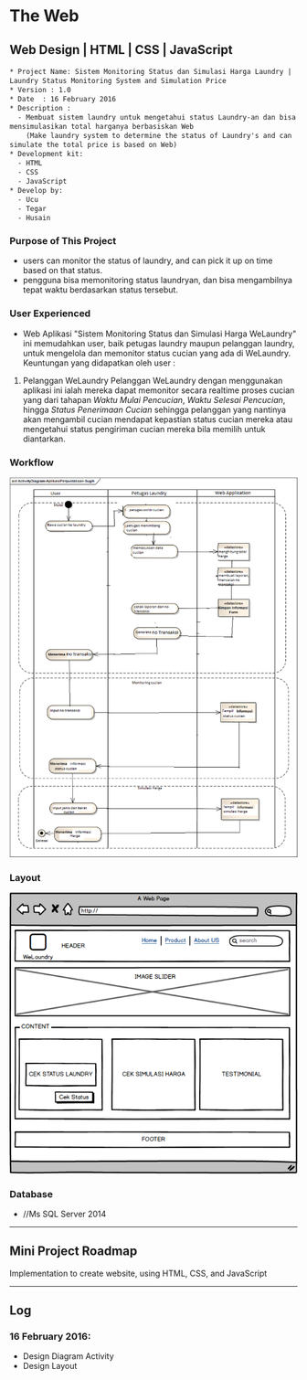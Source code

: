 # The Web

## Web Design | HTML | CSS | JavaScript
```
* Project Name: Sistem Monitoring Status dan Simulasi Harga Laundry | Laundry Status Monitoring System and Simulation Price
* Version : 1.0
* Date	: 16 February 2016
* Description :
  - Membuat sistem laundry untuk mengetahui status Laundry-an dan bisa mensimulasikan total harganya berbasiskan Web
	(Make laundry system to determine the status of Laundry's and can simulate the total price is based on Web)
* Development kit:
  - HTML
  - CSS
  - JavaScript
* Develop by:
  - Ucu
  - Tegar
  - Husain
```
### Purpose of This Project
* users can monitor the status of laundry, and can pick it up on time based on that status.
* pengguna bisa memonitoring status laundryan, dan bisa mengambilnya tepat waktu berdasarkan status tersebut.

### User Experienced
* Web Aplikasi "Sistem Monitoring Status dan Simulasi Harga WeLaundry" ini memudahkan user, baik petugas laundry maupun pelanggan laundry, untuk mengelola dan memonitor status cucian yang ada di WeLaundry.
Keuntungan yang didapatkan oleh user :
1. Pelanggan WeLaundry
Pelanggan WeLaundry dengan menggunakan aplikasi ini ialah mereka dapat memonitor secara realtime proses cucian yang dari tahapan _Waktu Mulai Pencucian_, _Waktu Selesai Pencucian_, hingga _Status Penerimaan Cucian_ sehingga pelanggan yang nantinya akan mengambil cucian mendapat kepastian status cucian mereka atau mengetahui status pengiriman cucian mereka bila memilih untuk diantarkan.

### Workflow
![Alt text](https://github.com/agnium-academy/abyor-2-web/blob/master/ActivityDiagram.png "Workflow")

### Layout
![Alt text](https://github.com/agnium-academy/abyor-2-web/blob/master/Layout.png "Layout System")


### Database

* //Ms SQL Server 2014

*  *  *  *  *  *  *  *  *  *  *  *  *  *  *  *  *  *  *  *

## Mini Project Roadmap

Implementation to create website, using HTML, CSS, and JavaScript

*  *  *  *  *  *  *  *  *  *  *  *  *  *  *  *  *  *  *  *

## Log

### 16 February 2016:

- Design Diagram Activity
- Design Layout
